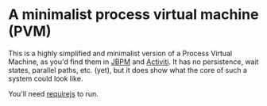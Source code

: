 # A minimalist process virtual machine (PVM)

This is a highly simplified and minimalist version of a Process Virtual Machine, as you'd find them in [JBPM](http://docs.jboss.com/jbpm/pvm/article/) and [Activiti](http://www.activiti.org/components.html). It has no persistence, wait states, parallel paths, etc. (yet), but it does show what the core of such a system could look like.

You'll need [requirejs](http://requirejs.org/docs/node.html) to run.

